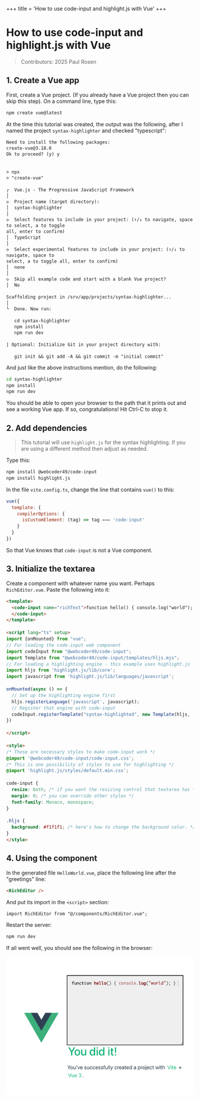+++
title = 'How to use code-input and highlight.js with Vue'
+++

# How to use code-input and highlight.js with Vue

> Contributors: 2025 Paul Rosen

## 1. Create a Vue app

First, create a Vue project. (If you already have a Vue project then you can skip this step). On a command line, type this:
```bash
npm create vue@latest
```
At the time this tutorial was created, the output was the following, after I named the project `syntax-highlighter` and checked "typescript":
```plaintext
Need to install the following packages:
create-vue@3.18.0
Ok to proceed? (y) y


> npx
> "create-vue"

┌  Vue.js - The Progressive JavaScript Framework
│
◇  Project name (target directory):
│  syntax-highlighter
│
◇  Select features to include in your project: (↑/↓ to navigate, space to select, a to toggle
all, enter to confirm)
│  TypeScript
│
◇  Select experimental features to include in your project: (↑/↓ to navigate, space to
select, a to toggle all, enter to confirm)
│  none
│
◇  Skip all example code and start with a blank Vue project?
│  No

Scaffolding project in /srv/app/projects/syntax-highlighter...
│
└  Done. Now run:

   cd syntax-highlighter
   npm install
   npm run dev

| Optional: Initialize Git in your project directory with:

   git init && git add -A && git commit -m "initial commit"
```

And just like the above instructions mention, do the following:
```bash
cd syntax-highlighter
npm install
npm run dev
```

You should be able to open your browser to the path that it prints out and see a working Vue app. If so, congratulations! Hit Ctrl-C to stop it.

## 2. Add dependencies

> This tutorial will use `highlight.js` for the syntax highlighting. If you are using a different method then adjust as needed.

Type this:
```bash
npm install @webcoder49/code-input
npm install highlight.js
```

In the file `vite.config.ts`, change the line that contains `vue()` to this:
```javascript
vue({
  template: {
    compilerOptions: {
      isCustomElement: (tag) => tag === 'code-input'
    }
  }
})
```

So that Vue knows that `code-input` is not a Vue component.

## 3. Initialize the textarea

Create a component with whatever name you want. Perhaps `RichEditor.vue`. Paste the following into it:
```html
<template>
  <code-input name="richText">function hello() { console.log("world"); }
  </code-input>
</template>

<script lang="ts" setup>
import {onMounted} from "vue";
// For loading the code-input web component
import codeInput from "@webcoder49/code-input";
import Template from "@webcoder49/code-input/templates/hljs.mjs";
// For loading a highlighting engine - this example uses highlight.js
import hljs from 'highlight.js/lib/core';
import javascript from 'highlight.js/lib/languages/javascript';

onMounted(async () => {
  // Set up the highlighting engine first
  hljs.registerLanguage('javascript', javascript);
  // Register that engine with code-input
  codeInput.registerTemplate("syntax-highlighted", new Template(hljs, []));
})

</script>

<style>
/* These are necessary styles to make code-input work */
@import '@webcoder49/code-input/code-input.css';
/* This is one possibility of styles to use for highlighting */
@import 'highlight.js/styles/default.min.css';

code-input {
  resize: both; /* if you want the resizing control that textarea has */
  margin: 0; /* you can override other styles */
  font-family: Monaco, monospace;
}

.hljs {
  background: #f1f1f1; /* here's how to change the background color. */
}
</style>
```

## 4. Using the component

In the generated file `HelloWorld.vue`, place the following line after the "greetings" line:
```html
<RichEditor />
```

And put its import in the `<script>` section:
```html
import RichEditor from "@/components/RichEditor.vue";
```

Restart the server:
```bash
npm run dev
```

If all went well, you should see the following in the browser:

![An editable syntax-highlighted textarea added to the Vue starter page.](vue-demo-screenshot.png)

